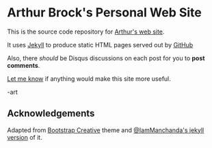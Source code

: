 # Arthur Brock's Personal Web Site

This is the source code repository for [Arthur's web site](http://artbrock.com).  

It uses [Jekyll](http://jekyllrb.com) to produce static HTML pages served out by [GitHub](http://github.com) 

Also, there *should* be Disqus discussions on each post for you to **post comments**.

[Let me know]() if anything would make this site more useful.

-art

## Acknowledgements

Adapted from [Bootstrap Creative](https://startbootstrap.com/template-overviews/creative/) theme and [@IamManchanda's jekyll version](https://github.com/IamManchanda/creative-bootstrap) of it.
